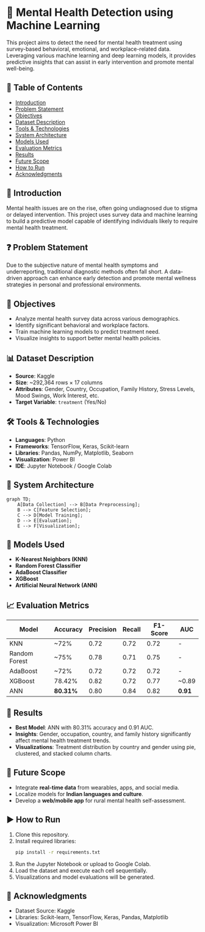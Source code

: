 # 🧠 Mental Health Detection using Machine Learning

This project aims to detect the need for mental health treatment using survey-based behavioral, emotional, and workplace-related data. Leveraging various machine learning and deep learning models, it provides predictive insights that can assist in early intervention and promote mental well-being.

## 📌 Table of Contents

- [Introduction](#introduction)
- [Problem Statement](#problem-statement)
- [Objectives](#objectives)
- [Dataset Description](#dataset-description)
- [Tools & Technologies](#tools--technologies)
- [System Architecture](#system-architecture)
- [Models Used](#models-used)
- [Evaluation Metrics](#evaluation-metrics)
- [Results](#results)
- [Future Scope](#future-scope)
- [How to Run](#how-to-run)
- [Acknowledgments](#acknowledgments)

## 🧾 Introduction

Mental health issues are on the rise, often going undiagnosed due to stigma or delayed intervention. This project uses survey data and machine learning to build a predictive model capable of identifying individuals likely to require mental health treatment.

## ❓ Problem Statement

Due to the subjective nature of mental health symptoms and underreporting, traditional diagnostic methods often fall short. A data-driven approach can enhance early detection and promote mental wellness strategies in personal and professional environments.

## 🎯 Objectives

- Analyze mental health survey data across various demographics.
- Identify significant behavioral and workplace factors.
- Train machine learning models to predict treatment need.
- Visualize insights to support better mental health policies.

## 📊 Dataset Description

- **Source**: Kaggle
- **Size**: ~292,364 rows × 17 columns
- **Attributes**: Gender, Country, Occupation, Family History, Stress Levels, Mood Swings, Work Interest, etc.
- **Target Variable**: `treatment` (Yes/No)

## 🛠️ Tools & Technologies

- **Languages**: Python
- **Frameworks**: TensorFlow, Keras, Scikit-learn
- **Libraries**: Pandas, NumPy, Matplotlib, Seaborn
- **Visualization**: Power BI
- **IDE**: Jupyter Notebook / Google Colab

## 🧱 System Architecture

```mermaid
graph TD;
    A[Data Collection] --> B[Data Preprocessing];
    B --> C[Feature Selection];
    C --> D[Model Training];
    D --> E[Evaluation];
    E --> F[Visualization];
```

## 🤖 Models Used

- **K-Nearest Neighbors (KNN)**
- **Random Forest Classifier**
- **AdaBoost Classifier**
- **XGBoost**
- **Artificial Neural Network (ANN)**

## 📈 Evaluation Metrics

| Model          | Accuracy | Precision | Recall | F1-Score | AUC  |
|----------------|----------|-----------|--------|----------|------|
| KNN            | ~72%     | 0.72      | 0.72   | 0.72     | -    |
| Random Forest  | ~75%     | 0.78      | 0.71   | 0.75     | -    |
| AdaBoost       | ~72%     | 0.72      | 0.72   | 0.72     | -    |
| XGBoost        | 78.42%   | 0.82      | 0.72   | 0.77     | ~0.89 |
| ANN            | **80.31%** | 0.80    | 0.84   | 0.82     | **0.91** |

## 🏁 Results

- **Best Model**: ANN with 80.31% accuracy and 0.91 AUC.
- **Insights**: Gender, occupation, country, and family history significantly affect mental health treatment trends.
- **Visualizations**: Treatment distribution by country and gender using pie, clustered, and stacked column charts.

## 🔮 Future Scope

- Integrate **real-time data** from wearables, apps, and social media.
- Localize models for **Indian languages and culture**.
- Develop a **web/mobile app** for rural mental health self-assessment.

## ▶️ How to Run

1. Clone this repository.
2. Install required libraries:
   ```bash
   pip install -r requirements.txt
   ```
3. Run the Jupyter Notebook or upload to Google Colab.
4. Load the dataset and execute each cell sequentially.
5. Visualizations and model evaluations will be generated.

## 🙏 Acknowledgments

- Dataset Source: Kaggle
- Libraries: Scikit-learn, TensorFlow, Keras, Pandas, Matplotlib
- Visualization: Microsoft Power BI
